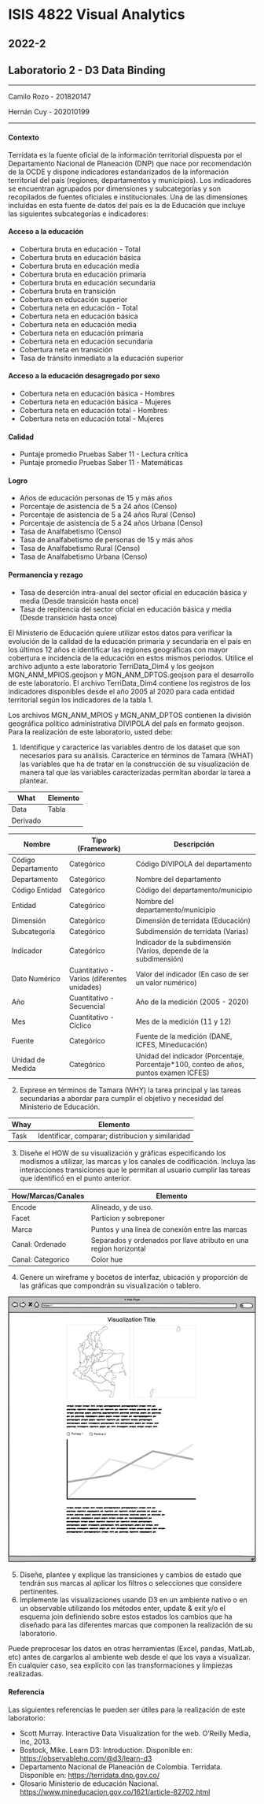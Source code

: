 # ISIS 4822 Visual Analytics
## 2022-2
## Laboratorio 2 - D3 Data Binding
------------------

Camilo Rozo - 201820147

Hernán Cuy - 202010199

-------------------
#### Contexto
Terridata es la fuente oficial de la información territorial dispuesta por el Departamento
Nacional de Planeación (DNP) que nace por recomendación de la OCDE y dispone
indicadores estandarizados de la información territorial del país (regiones, departamentos y
municipios). Los indicadores se encuentran agrupados por dimensiones y subcategorías y
son recopilados de fuentes oficiales e institucionales.
Una de las dimensiones incluidas en esta fuente de datos del país es la de Educación que
incluye las siguientes subcategorías e indicadores:

#### Acceso a la educación

- Cobertura bruta en educación - Total
- Cobertura bruta en educación básica
- Cobertura bruta en educación media
- Cobertura bruta en educación primaria
- Cobertura bruta en educación secundaria
- Cobertura bruta en transición
- Cobertura en educación superior
- Cobertura neta en educación - Total
- Cobertura neta en educación básica
- Cobertura neta en educación media
- Cobertura neta en educación primaria
- Cobertura neta en educación secundaria
- Cobertura neta en transición
- Tasa de tránsito inmediato a la educación superior

#### Acceso a la educación desagregado por sexo
 
- Cobertura neta en educación básica  - Hombres
- Cobertura neta en educación básica  - Mujeres
- Cobertura neta en educación total - Hombres
- Cobertura neta en educación total - Mujeres

#### Calidad

- Puntaje promedio Pruebas Saber 11 - Lectura crítica
- Puntaje promedio Pruebas Saber 11 - Matemáticas

#### Logro

- Años de educación personas de 15 y más años
- Porcentaje de asistencia de 5 a 24 años (Censo)
- Porcentaje de asistencia de 5 a 24 años Rural (Censo)
- Porcentaje de asistencia de 5 a 24 años Urbana (Censo)
- Tasa de Analfabetismo (Censo)
- Tasa de analfabetismo de personas de 15 y más años
- Tasa de Analfabetismo Rural (Censo)
- Tasa de Analfabetismo Urbana (Censo)
  
#### Permanencia y rezago

- Tasa de deserción intra-anual del sector oficial en educación básica y media (Desde transición hasta once)
- Tasa de repitencia del sector oficial en educación básica y media (Desde transición hasta once)
  
El Ministerio de Educación quiere utilizar estos datos para verificar la evolución de la calidad de la educación primaria y secundaria en el país en los últimos 12 años e identificar las regiones geográficas con mayor cobertura e incidencia de la educación en estos mismos periodos.
Utilice el archivo adjunto a este laboratorio TerriData_Dim4 y los geojson
MGN_ANM_MPIOS.geojson y MGN_ANM_DPTOS.geojson para el desarrollo de este
laboratorio. El archivo TerriData_Dim4 contiene los registros de los indicadores disponibles desde el año 2005 al 2020 para cada entidad territorial según los indicadores de la tabla 1.

Los archivos MGN_ANM_MPIOS y MGN_ANM_DPTOS contienen la división geográfica político administrativa DIVIPOLA  del país en formato geojson.
Para la realización de este laboratorio, usted debe:

1.	Identifique y caracterice las variables dentro de los dataset que son necesarios para su análisis. Caracterice en términos de Tamara (WHAT) las variables que ha de tratar en la construcción de su visualización de manera tal que las variables caracterizadas permitan abordar la tarea a plantear.

<div align ="center">
 
| What     | Elemento |
|----------|-------|
| Data     | Tabla |
| Derivado |       |

| Nombre                | Tipo (Framework)                              | Descripción                                                                              |
|-----------------------|-----------------------------------------------|------------------------------------------------------------------------------------------|
| Código   Departamento | Categórico                                    | Código DIVIPOLA del   departamento                                                       |
| Departamento          | Categórico                                    | Nombre del departamento                                                                  |
| Código   Entidad      | Categórico                                    | Código del   departamento/municipio                                                      |
| Entidad               | Categórico                                    | Nombre del   departamento/municipio                                                      |
| Dimensión             | Categórico                                    | Dimensión de terridata   (Educación)                                                     |
| Subcategoría          | Categórico                                    | Subdimensión de terridata   (Varias)                                                     |
| Indicador             | Categórico                                    | Indicador de la subdimensión   (Varios, depende de la subdimensión)                      |
| Dato   Numérico       | Cuantitativo - Varios   (diferentes unidades) | Valor del indicador (En caso   de ser un valor numérico)                                 |
| Año                   | Cuantitativo - Secuencial                     | Año de la medición (2005 -   2020)                                                       |
| Mes                   | Cuantitativo - Cíclico                        | Mes de la medición (11 y 12)                                                             |
| Fuente                | Categórico                                    | Fuente de la medición (DANE,   ICFES, Mineducación)                                      |
| Unidad   de Medida    | Categórico                                    | Unidad del indicador   (Porcentaje, Porcentaje*100, conteo de años, puntos examen ICFES) |
 
</div>

 
2.	Exprese en términos de Tamara (WHY) la tarea principal y las tareas secundarias a abordar para cumplir el objetivo y necesidad del Ministerio de Educación.

<div align ="center">

| Whay   | Elemento                                             |
|-----------|---------------------------------------------------|
| Task | Identificar, comparar; distribucion y similaridad |
  
</div>

3.	Diseñe el HOW de su visualización y gráficas especificando los modismos a utilizar, las marcas y los canales de codificación. Incluya las interacciones transiciones que le permitan al usuario cumplir las tareas que identificó en el punto anterior.

<div align ="center">

| How/Marcas/Canales     | Elemento                                                              |
|-------------------|-------------------------------------------------------------------|
| Encode       | Alineado,  y de uso.                                              |
| Facet        | Particion y sobreponer                                            |
| Marca             | Puntos y una linea de conexión entre las marcas                   |
| Canal: Ordenado   | Separados y ordenados por llave atributo en una region horizontal |
| Canal: Categorico | Color hue                                                         |

</div>

4.	Genere un wireframe y bocetos de interfaz, ubicación y proporción de las gráficas que compondrán su visualización o tablero.

![Mockup](https://github.com/Cerozob/ISIS4822_LAB2_DataPreprocessing/blob/main/data/sources/Mockup.png)

5.	Diseñe, plantee y explique las transiciones y cambios de estado que tendrán sus marcas al aplicar los filtros o selecciones que considere pertinentes.
6.	Implemente las visualizaciones usando D3 en un ambiente nativo o en un observable utilizando los métodos enter, update & exit y/o el esquema join definiendo sobre estos estados los cambios que ha diseñado para las diferentes marcas que componen la realización de su laboratorio.

Puede preprocesar los datos en otras herramientas (Excel, pandas, MatLab, etc) antes de cargarlos al ambiente web desde el que los vaya a visualizar. En cualquier caso, sea explícito con las transformaciones y limpiezas realizadas.

#### Referencia

Las siguientes referencias le pueden ser útiles para la realización de este laboratorio:

- Scott Murray. Interactive Data Visualization for the web. O’Reilly Media, Inc, 2013.
- Bostock, Mike. Learn D3: Introduction. Disponible en: https://observablehq.com/@d3/learn-d3
- Departamento Nacional de Planeación de Colombia. Terridata. Disponible en: https://terridata.dnp.gov.co/
- Glosario Ministerio de educación Nacional. https://www.mineducacion.gov.co/1621/article-82702.html
